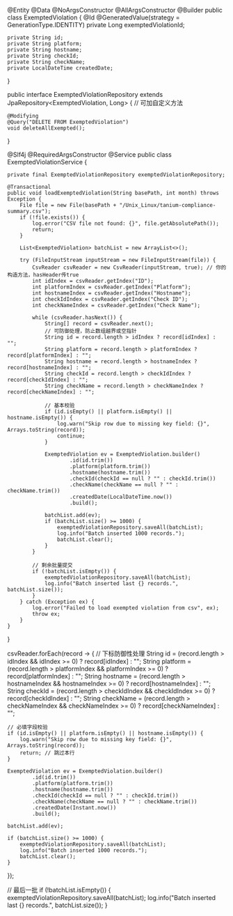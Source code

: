 @Entity
@Data
@NoArgsConstructor
@AllArgsConstructor
@Builder
public class ExemptedViolation {
    @Id
    @GeneratedValue(strategy = GenerationType.IDENTITY)
    private Long exemptedViolationId;

    private String id;
    private String platform;
    private String hostname;
    private String checkId;
    private String checkName;
    private LocalDateTime createdDate;
}


public interface ExemptedViolationRepository extends JpaRepository<ExemptedViolation, Long> {
    // 可加自定义方法

    @Modifying
    @Query("DELETE FROM ExemptedViolation")
    void deleteAllExempted();
}


@Slf4j
@RequiredArgsConstructor
@Service
public class ExemptedViolationService {

    private final ExemptedViolationRepository exemptedViolationRepository;

    @Transactional
    public void loadExemptedViolation(String basePath, int month) throws Exception {
        File file = new File(basePath + "/Unix_Linux/tanium-compliance-summary.csv");
        if (!file.exists()) {
            log.error("CSV file not found: {}", file.getAbsolutePath());
            return;
        }

        List<ExemptedViolation> batchList = new ArrayList<>();

        try (FileInputStream inputStream = new FileInputStream(file)) {
            CsvReader csvReader = new CsvReader(inputStream, true); // 你的构造方法，hasHeader传true
            int idIndex = csvReader.getIndex("ID");
            int platformIndex = csvReader.getIndex("Platform");
            int hostnameIndex = csvReader.getIndex("Hostname");
            int checkIdIndex = csvReader.getIndex("Check ID");
            int checkNameIndex = csvReader.getIndex("Check Name");

            while (csvReader.hasNext()) {
                String[] record = csvReader.next();
                // 可防御处理，防止数组越界或空指针
                String id = record.length > idIndex ? record[idIndex] : "";
                String platform = record.length > platformIndex ? record[platformIndex] : "";
                String hostname = record.length > hostnameIndex ? record[hostnameIndex] : "";
                String checkId = record.length > checkIdIndex ? record[checkIdIndex] : "";
                String checkName = record.length > checkNameIndex ? record[checkNameIndex] : "";

                // 基本校验
                if (id.isEmpty() || platform.isEmpty() || hostname.isEmpty()) {
                    log.warn("Skip row due to missing key field: {}", Arrays.toString(record));
                    continue;
                }

                ExemptedViolation ev = ExemptedViolation.builder()
                        .id(id.trim())
                        .platform(platform.trim())
                        .hostname(hostname.trim())
                        .checkId(checkId == null ? "" : checkId.trim())
                        .checkName(checkName == null ? "" : checkName.trim())
                        .createdDate(LocalDateTime.now())
                        .build();

                batchList.add(ev);
                if (batchList.size() >= 1000) {
                    exemptedViolationRepository.saveAll(batchList);
                    log.info("Batch inserted 1000 records.");
                    batchList.clear();
                }
            }

            // 剩余批量提交
            if (!batchList.isEmpty()) {
                exemptedViolationRepository.saveAll(batchList);
                log.info("Batch inserted last {} records.", batchList.size());
            }
        } catch (Exception ex) {
            log.error("Failed to load exempted violation from csv", ex);
            throw ex;
        }
    }
}



csvReader.forEach(record -> {
    // 下标防御性处理
    String id = (record.length > idIndex && idIndex >= 0) ? record[idIndex] : "";
    String platform = (record.length > platformIndex && platformIndex >= 0) ? record[platformIndex] : "";
    String hostname = (record.length > hostnameIndex && hostnameIndex >= 0) ? record[hostnameIndex] : "";
    String checkId = (record.length > checkIdIndex && checkIdIndex >= 0) ? record[checkIdIndex] : "";
    String checkName = (record.length > checkNameIndex && checkNameIndex >= 0) ? record[checkNameIndex] : "";

    // 必填字段校验
    if (id.isEmpty() || platform.isEmpty() || hostname.isEmpty()) {
        log.warn("Skip row due to missing key field: {}", Arrays.toString(record));
        return; // 跳过本行
    }

    ExemptedViolation ev = ExemptedViolation.builder()
            .id(id.trim())
            .platform(platform.trim())
            .hostname(hostname.trim())
            .checkId(checkId == null ? "" : checkId.trim())
            .checkName(checkName == null ? "" : checkName.trim())
            .createdDate(Instant.now())
            .build();

    batchList.add(ev);

    if (batchList.size() >= 1000) {
        exemptedViolationRepository.saveAll(batchList);
        log.info("Batch inserted 1000 records.");
        batchList.clear();
    }
});

// 最后一批
if (!batchList.isEmpty()) {
    exemptedViolationRepository.saveAll(batchList);
    log.info("Batch inserted last {} records.", batchList.size());
}
